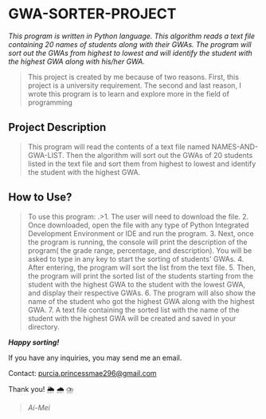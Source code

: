 # GWA-SORTER-PROJECT
*This program is written in Python language. This algorithm reads a text file containing 20 names of students along with their GWAs. The program will sort out the GWAs from highest to lowest and will identify the student with the highest GWA along with his/her GWA.*

>This project is created by me because of two reasons. First, this project is a university requirement. The second and last reason, I wrote this program is to learn and explore more in the field of programming

## Project Description
>This program will read the contents of a text file named NAMES-AND-GWA-LIST. Then the algorithm will sort out the GWAs of 20 students listed in the text file and sort them from highest to lowest and identify the student with the highest GWA.

## How to Use?
>To use this program:
.>1. The user will need to download the file.
>2. Once downloaded, open the file with any type of Python Integrated Development Environment or IDE and run the program.
>3. Next, once the program is running, the console will print the description of the program( the grade range, percentage, and description). You will be asked to type in any key to start the sorting of students' GWAs.
>4. After entering, the program will sort the list from the text file.
>5. Then, the program will print the sorted list of the students starting from the student with the highest GWA to the student with the lowest GWA, and display their respective GWAs.
>6. The program will also show the name of the student who got the highest GWA along with the highest GWA.
>7. A text file containing the sorted list with the name of the student with the highest GWA will be created and saved in your directory.

***Happy sorting!***

If you have any inquiries, you may send me an email.

Contact: purcia.princessmae296@gmail.com


Thank you! 🌦 🌧 ⛈ 

>_Ai-Mei_
